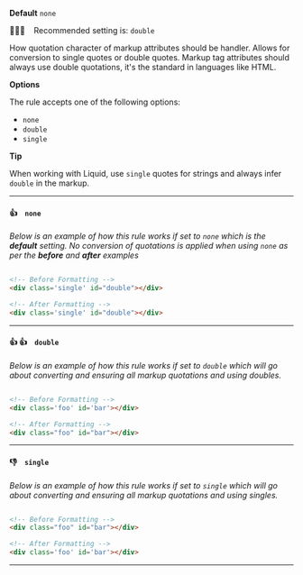 **Default** `none`

💁🏽‍♀️ &nbsp;&nbsp; Recommended setting is: `double`

How quotation character of markup attributes should be handler. Allows for conversion to single quotes or double quotes. Markup tag attributes should always use double quotations, it's the standard in languages like HTML.

**Options**

The rule accepts one of the following options:

- `none`
- `double`
- `single`

**Tip**

When working with Liquid, use `single` quotes for strings and always infer `double` in the markup.

---

#### 👍 &nbsp;&nbsp; `none`

_Below is an example of how this rule works if set to `none` which is the **default** setting. No conversion of quotations is applied when using `none` as per the **before** and **after** examples_

```html

<!-- Before Formatting -->
<div class='single' id="double"></div>

<!-- After Formatting -->
<div class='single' id="double"></div>

```

---

#### 👍 👍 &nbsp;&nbsp; `double`

_Below is an example of how this rule works if set to `double` which will go about converting and ensuring all markup quotations and using doubles._


```html

<!-- Before Formatting -->
<div class='foo' id='bar'></div>

<!-- After Formatting -->
<div class="foo" id="bar"></div>

```


---

#### 👎 &nbsp;&nbsp; `single`


_Below is an example of how this rule works if set to `single` which will go about converting and ensuring all markup quotations and using singles._

```html

<!-- Before Formatting -->
<div class="foo" id="bar"></div>

<!-- After Formatting -->
<div class='foo' id='bar'></div>

```

---
